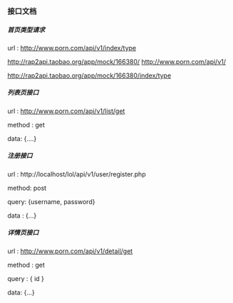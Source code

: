### 接口文档

##### 首页类型请求

url : http://www.porn.com/api/v1/index/type

http://rap2api.taobao.org/app/mock/166380/   http://www.porn.com/api/v1/

http://rap2api.taobao.org/app/mock/166380/index/type



##### 列表页接口

url : http://www.porn.com/api/v1/list/get

method : get

data: {....}





##### 注册接口

url :  http://localhost/lol/api/v1/user/register.php

method: post

query: {username, password}

data : {...}



##### 详情页接口

url :  http://www.porn.com/api/v1/detail/get

method : get

query : { id }

data: {...}


